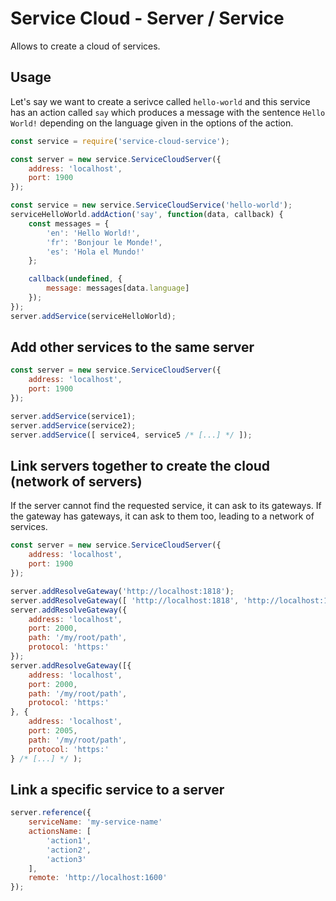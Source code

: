 # Service Cloud - Server / Service

Allows to create a cloud of services.

## Usage

Let's say we want to create a serivce called `hello-world` and this service has an action called `say` which produces a message with the sentence `Hello World!` depending on the language given in the options of the action.

```javascript
const service = require('service-cloud-service');

const server = new service.ServiceCloudServer({
    address: 'localhost',
    port: 1900
});

const service = new service.ServiceCloudService('hello-world');
serviceHelloWorld.addAction('say', function(data, callback) {
    const messages = {
        'en': 'Hello World!',
        'fr': 'Bonjour le Monde!',
        'es': 'Hola el Mundo!'
    };

    callback(undefined, {
        message: messages[data.language]
    });
});
server.addService(serviceHelloWorld);
```

## Add other services to the same server

```javascript
const server = new service.ServiceCloudServer({
    address: 'localhost',
    port: 1900
});

server.addService(service1);
server.addService(service2);
server.addService([ service4, service5 /* [...] */ ]);
```

## Link servers together to create the cloud (network of servers)

If the server cannot find the requested service, it can ask to its gateways. If the gateway has gateways, it can ask to them too, leading to a network of services.

```javascript
const server = new service.ServiceCloudServer({
    address: 'localhost',
    port: 1900
});

server.addResolveGateway('http://localhost:1818');
server.addResolveGateway([ 'http://localhost:1818', 'http://localhost:1819' /* [...] */ ]);
server.addResolveGateway({
    address: 'localhost',
    port: 2000,
    path: '/my/root/path',
    protocol: 'https:'
});
server.addResolveGateway([{
    address: 'localhost',
    port: 2000,
    path: '/my/root/path',
    protocol: 'https:'
}, {
    address: 'localhost',
    port: 2005,
    path: '/my/root/path',
    protocol: 'https:'
} /* [...] */ );
```

## Link a specific service to a server

```javascript
server.reference({
    serviceName: 'my-service-name'
    actionsName: [
        'action1',
        'action2',
        'action3'
    ],
    remote: 'http://localhost:1600'
});
```

